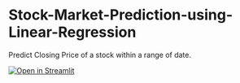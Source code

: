 # Stock-Market-Prediction-using-Linear-Regression
Predict Closing Price of a stock within a range of date.

[![Open in Streamlit](https://static.streamlit.io/badges/streamlit_badge_black_white.svg)](https://share.streamlit.io/subhampadhihary/stock-market-prediction-using-linear-regression)
